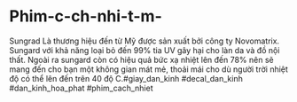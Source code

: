 # Phim-c-ch-nhi-t-m-
Sungrad Là thương hiệu đến từ Mỹ được sản xuất bởi công ty Novomatrix. Sungard với khả năng loại bỏ đến 99% tia UV gây hại cho làn da và đồ nội thất. Ngoài ra sungard còn có hiệu quả bức xạ nhiệt lên đến 78% nên sẽ mang đến cho bạn một không gian mát mẻ, thoải mái cho dù người trời nhiệt độ có thể lên đến trên 40 độ C.#giay_dan_kinh #decal_dan_kinh #dan_kinh_hoa_phat #phim_cach_nhiet
